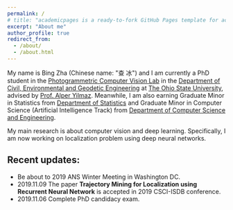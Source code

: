 ```yaml
---
permalink: /
# title: "academicpages is a ready-to-fork GitHub Pages template for academic personal websites"
excerpt: "About me"
author_profile: true
redirect_from: 
  - /about/
  - /about.html
---
```


My name is Bing Zha (Chinese name: "查 冰") and I am currently a PhD student in the [Photogrammetric Computer Vision Lab](https://pcvlab.engineering.osu.edu/) in the [Department of Civil, Environmental and Geodetic Engineering](https://ceg.osu.edu/) at [The Ohio State University](https://www.osu.edu/), advised by [Prof. Alper Yilmaz](https://ceg.osu.edu/people/yilmaz.15).
Meanwhile, I am also earning Graduate Minor in Statistics from [Department of Statistics](https://stat.osu.edu/) and Graduate Minor in Computer Science (Artificial Intelligence Track) from [Department of Computer Science and Engineering](https://cse.osu.edu/). 

My main research is about computer vision and deep learning. Specifically, I am now working on localization problem using deep neural networks. 

Recent updates:
------
- Be about to 2019 ANS Winter Meeting in Washington DC. 
- 2019.11.09 The paper **Trajectory Mining for Localization using Recurrent Neural Network** is accepted in 2019 CSCI-ISDB conference. 
- 2019.11.06 Complete PhD candidacy exam. 

